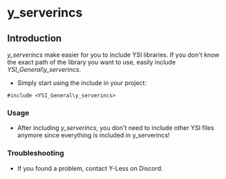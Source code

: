 # y_serverincs

## Introduction

*y_serverincs* make easier for you to include YSI libraries. If you don't know the exact path of the library you want to use, easily include *YSI_General\y_serverincs*.

- Simply start using the include in your project:

```pawn
#include <YSI_General\y_serverincs>
```

### Usage

- After including *y_serverincs*, you don't need to include other YSI files anymore since everything is included in y_serverincs!

### Troubleshooting

- If you found a problem, contact Y-Less on Discord.
